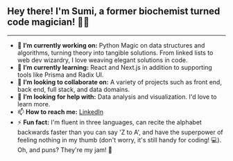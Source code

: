 ##  Hey there! I'm Sumi, a former biochemist turned code magician! 🧙‍♂️ 
---
- 🔭 **I’m currently working on:** Python Magic on data structures and algorithms, turning theory into tangible solutions. From linked lists to web dev wizardry, I love weaving elegant solutions in code.
- 🌱 **I’m currently learning:** React and Next.js in addition to supporting tools like Prisma and Radix UI.
- 👯 **I’m looking to collaborate on:**  A variety of projects such as front end, back end, full stack, and data domains. 
- 🤔 **I’m looking for help with:** Data analysis and visualization. I'd love to learn more. 
- 📫 **How to reach me:** [LinkedIn](https://www.linkedin.com/in/sumi-nia-means-448b34214/)
- ⚡ **Fun fact:** I'm fluent in three languages, can recite the alphabet backwards faster than you can say 'Z to A', and have the superpower of feeling nothing in my thumb (don't worry, it's still handy for coding! 💻). Oh, and puns? They're my jam! 🎵

